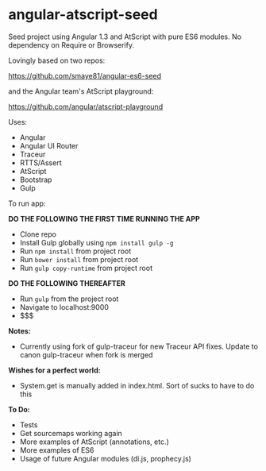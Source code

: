 angular-atscript-seed
================

Seed project using Angular 1.3 and AtScript with pure ES6 modules.  No dependency on Require or Browserify.

Lovingly based on two repos:

https://github.com/smaye81/angular-es6-seed

and the Angular team's AtScript playground:

https://github.com/angular/atscript-playground

Uses:

* Angular
* Angular UI Router
* Traceur
* RTTS/Assert
* AtScript
* Bootstrap
* Gulp


To run app:

**DO THE FOLLOWING THE FIRST TIME RUNNING THE APP**
* Clone repo
* Install Gulp globally using `npm install gulp -g`
* Run `npm install` from project root
* Run `bower install` from project root
* Run `gulp copy-runtime` from project root

**DO THE FOLLOWING THEREAFTER**
* Run `gulp` from the project root
* Navigate to localhost:9000
* $$$

**Notes:**
* Currently using fork of gulp-traceur for new Traceur API fixes.  Update to canon gulp-traceur when fork is merged

**Wishes for a perfect world:**
* System.get is manually added in index.html.  Sort of sucks to have to do this

**To Do:**
* Tests
* Get sourcemaps working again
* More examples of AtScript (annotations, etc.)
* More examples of ES6
* Usage of future Angular modules (di.js, prophecy.js)

